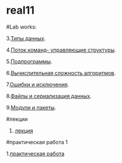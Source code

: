 # real11

#Lab works:

3.[Типы данных](Labprog3.ipynb).

4.[Поток команд- управляющие структуры](Lab4prog.ipynb).

5.[Подпрограммы](popov_lablab5.ipynb).

6.[Вычислительная сложность алгоритмов](Копия_блокнота_%22popov_lablabb6_ipynb%22.ipynb).

7.[Ошибки и исключения](Lab7.ipynb).

8.[Файлы и сериализация данных]().

9.[Модули и пакеты]().

#лекции

1. [лекция]()

#практическая работа 1

1.[практическая работа]()
